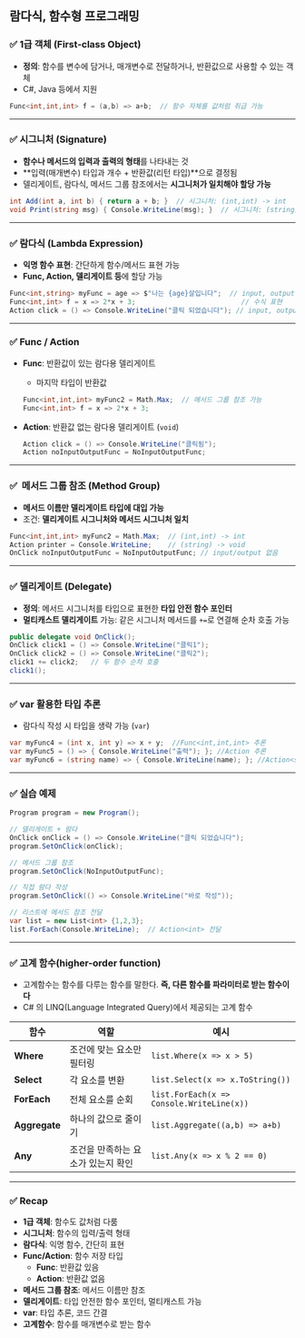 ## 람다식, 함수형 프로그래밍

### ✅ 1급 객체 (First-class Object)

- **정의**: 함수를 변수에 담거나, 매개변수로 전달하거나, 반환값으로 사용할 수 있는 객체
- C#, Java 등에서 지원

```csharp
Func<int,int,int> f = (a,b) => a+b;  // 함수 자체를 값처럼 취급 가능
```

---

### ✅ 시그니처 (Signature)

- **함수나 메서드의 입력과 출력의 형태**를 나타내는 것
- **입력(매개변수) 타입과 개수 + 반환값(리턴 타입)**으로 결정됨
- 델리게이트, 람다식, 메서드 그룹 참조에서는 **시그니처가 일치해야 할당 가능**

```csharp
int Add(int a, int b) { return a + b; }  // 시그니처: (int,int) -> int
void Print(string msg) { Console.WriteLine(msg); }  // 시그니처: (string) -> void
```

---

### ✅ 람다식 (Lambda Expression)

- **익명 함수 표현**: 간단하게 함수/메서드 표현 가능
- **Func, Action, 델리게이트 등**에 할당 가능

```csharp
Func<int,string> myFunc = age => $"나는 {age}살입니다";  // input, output 있음
Func<int,int> f = x => 2*x + 3;                          // 수식 표현
Action click = () => Console.WriteLine("클릭 되었습니다"); // input, output 없음
```

---

### ✅ Func / Action

- **Func**: 반환값이 있는 람다용 델리게이트
    - 마지막 타입이 반환값

    ```csharp
    Func<int,int,int> myFunc2 = Math.Max;  // 메서드 그룹 참조 가능
    Func<int,int> f = x => 2*x + 3;
    ```

- **Action**: 반환값 없는 람다용 델리게이트 (`void`)

    ```csharp
    Action click = () => Console.WriteLine("클릭됨");
    Action noInputOutputFunc = NoInputOutputFunc;
    ```


---

### ✅  메서드 그룹 참조 (Method Group)

- **메서드 이름만 델리게이트 타입에 대입 가능**
- 조건: **델리게이트 시그니처와 메서드 시그니처 일치**

```csharp
Func<int,int,int> myFunc2 = Math.Max;  // (int,int) -> int
Action printer = Console.WriteLine;    // (string) -> void
OnClick noInputOutputFunc = NoInputOutputFunc; // input/output 없음
```

---

### ✅ 델리게이트 (Delegate)

- **정의**: 메서드 시그니처를 타입으로 표현한 **타입 안전 함수 포인터**
- **멀티캐스트 델리게이트** 가능: 같은 시그니처 메서드를 `+=`로 연결해 순차 호출 가능

```csharp
public delegate void OnClick();
OnClick click1 = () => Console.WriteLine("클릭1");
OnClick click2 = () => Console.WriteLine("클릭2");
click1 += click2;   // 두 함수 순차 호출
click1();
```

---

### ✅ var 활용한 타입 추론

- 람다식 작성 시 타입을 생략 가능 (`var`)

```csharp
var myFunc4 = (int x, int y) => x + y;  //Func<int,int,int> 추론
var myFunc5 = () => { Console.WriteLine("출력"); }; //Action 추론
var myFunc6 = (string name) => { Console.WriteLine(name); }; //Action<string> 추론
```

---

### ✅ 실습 예제

```csharp
Program program = new Program();

// 델리게이트 + 람다
OnClick onClick = () => Console.WriteLine("클릭 되었습니다");
program.SetOnClick(onClick);

// 메서드 그룹 참조
program.SetOnClick(NoInputOutputFunc);

// 직접 람다 작성
program.SetOnClick(() => Console.WriteLine("바로 작성"));

// 리스트에 메서드 참조 전달
var list = new List<int> {1,2,3};
list.ForEach(Console.WriteLine);  // Action<int> 전달
```

---

### ✅ 고계 함수(higher-order function)

- 고계함수는 함수를 다루는 함수를 말한다. **즉, 다른 함수를 파라미터로 받는 함수이다**
- C# 의 LINQ(Language Integrated Query)에서 제공되는 고계 함수


| 함수 | 역할 | 예시 |
| --- | --- | --- |
| **Where** | 조건에 맞는 요소만 필터링 | `list.Where(x => x > 5)` |
| **Select** | 각 요소를 변환 | `list.Select(x => x.ToString())` |
| **ForEach** | 전체 요소를 순회 | `list.ForEach(x => Console.WriteLine(x))` |
| **Aggregate** | 하나의 값으로 줄이기 | `list.Aggregate((a,b) => a+b)` |
| **Any** | 조건을 만족하는 요소가 있는지 확인 | `list.Any(x => x % 2 == 0)` |

---

### ✅ Recap

- **1급 객체**: 함수도 값처럼 다룸
- **시그니처**: 함수의 입력/출력 형태
- **람다식**: 익명 함수, 간단히 표현
- **Func/Action**: 함수 저장 타입
    - **Func**: 반환값 있음
    - **Action**: 반환값 없음
- **메서드 그룹 참조**: 메서드 이름만 참조
- **델리게이트**: 타입 안전한 함수 포인터, 멀티캐스트 가능
- **var**: 타입 추론, 코드 간결
- **고계함수**: 함수를 매개변수로 받는 함수